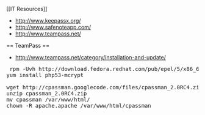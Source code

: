 [[IT Resources]]



* http://www.keepassx.org/
* http://www.safenoteapp.com/
* http://www.teampass.net/

== TeamPass ==

* http://www.teampass.net/category/installation-and-update/

<pre>
 rpm -Uvh http://download.fedora.redhat.com/pub/epel/5/x86_64/epel-release-5-4.noarch.rpm
yum install php53-mcrypt

wget http://cpassman.googlecode.com/files/cpassman_2.0RC4.zip
unzip cpassman_2.0RC4.zip
mv cpassman /var/www/html/
chown -R apache.apache /var/www/html/cpassman

</pre>
